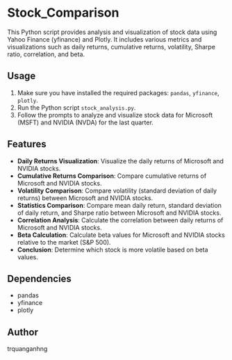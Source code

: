 # Stock_Comparison
This Python script provides analysis and visualization of stock data using Yahoo Finance (yfinance) and Plotly. It includes various metrics and visualizations such as daily returns, cumulative returns, volatility, Sharpe ratio, correlation, and beta.

## Usage

1. Make sure you have installed the required packages: `pandas`, `yfinance`, `plotly`.
2. Run the Python script `stock_analysis.py`.
3. Follow the prompts to analyze and visualize stock data for Microsoft (MSFT) and NVIDIA (NVDA) for the last quarter.

## Features

- **Daily Returns Visualization**: Visualize the daily returns of Microsoft and NVIDIA stocks.
- **Cumulative Returns Comparison**: Compare cumulative returns of Microsoft and NVIDIA stocks.
- **Volatility Comparison**: Compare volatility (standard deviation of daily returns) between Microsoft and NVIDIA stocks.
- **Statistics Comparison**: Compare mean daily return, standard deviation of daily return, and Sharpe ratio between Microsoft and NVIDIA stocks.
- **Correlation Analysis**: Calculate the correlation between daily returns of Microsoft and NVIDIA stocks.
- **Beta Calculation**: Calculate beta values for Microsoft and NVIDIA stocks relative to the market (S&P 500).
- **Conclusion**: Determine which stock is more volatile based on beta values.

## Dependencies

- pandas
- yfinance
- plotly

## Author

trquanganhng

